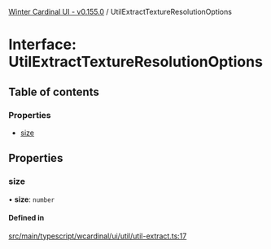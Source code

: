 [Winter Cardinal UI - v0.155.0](../index.md) / UtilExtractTextureResolutionOptions

# Interface: UtilExtractTextureResolutionOptions

## Table of contents

### Properties

- [size](UtilExtractTextureResolutionOptions.md#size)

## Properties

### size

• **size**: `number`

#### Defined in

[src/main/typescript/wcardinal/ui/util/util-extract.ts:17](https://github.com/winter-cardinal/winter-cardinal-ui/blob/v0.155.0/src/main/typescript/wcardinal/ui/util/util-extract.ts#L17)
